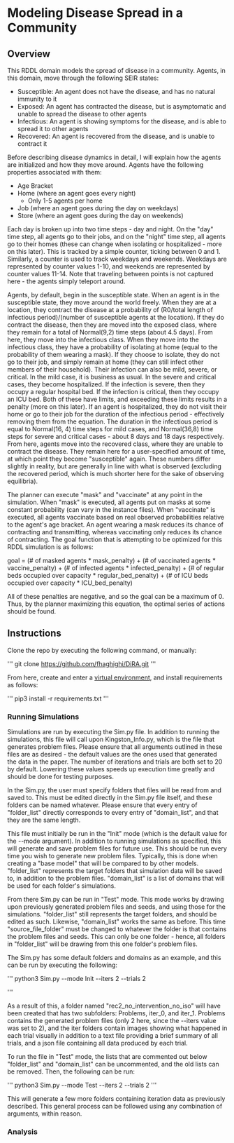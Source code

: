 # Modeling Disease Spread in a Community

## Overview

This RDDL domain models the spread of disease in a community. Agents, in this domain, move through the following SEIR states:

 - Susceptible: An agent does not have the disease, and has no natural immunity to it
 - Exposed: An agent has contracted the disease, but is asymptomatic and unable to spread the disease to other agents
 - Infectious: An agent is showing symptoms for the disease, and is able to spread it to other agents
 - Recovered: An agent is recovered from the disease, and is unable to contract it

Before describing disease dynamics in detail, I will explain how the agents are initialized and how they move around. Agents have the following properties associated with them:

 - Age Bracket
 - Home (where an agent goes every night)
	 - Only 1-5 agents per home
 - Job (where an agent goes during the day on weekdays)
 - Store (where an agent goes during the day on weekends)

Each day is broken up into two time steps - day and night. On the "day" time step, all agents go to their jobs, and on the "night" time step, all agents go to their homes (these can change when isolating or hospitalized - more on this later). This is tracked by a simple counter, ticking between 0 and 1. Similarly, a counter is used to track weekdays and weekends. Weekdays are represented by counter values 1-10, and weekends are represented by counter values 11-14. Note that traveling between points is not captured here - the agents simply teleport around.

Agents, by default, begin in the susceptible state. When an agent is in the susceptible state, they move around the world freely. When they are at a location, they contract the disease at a probability of (R0/total length of infectious period)/(number of susceptible agents at the location). If they do contract the disease, then they are moved into the exposed class, where they remain for a total of Normal(9,2) time steps (about 4.5 days). From here, they move into the infectious class. When they move into the infectious class, they have a probability of isolating at home (equal to the probability of them wearing a mask). If they choose to isolate, they do not go to their job, and simply remain at home (they can still infect other members of their household). Their infection can also be mild, severe, or critical. In the mild case, it is business as usual. In the severe and critical cases, they become hospitalized. If the infection is severe, then they occupy a regular hospital bed. If the infection is critical, then they occupy an ICU bed. Both of these have limits, and exceeding these limits results in a penalty (more on this later). If an agent is hospitalized, they do not visit their home or go to their job for the duration of the infectious period - effectively removing them from the equation. The duration in the infectious period is equal to Normal(16, 4) time steps for mild cases, and Normal(36,8) time steps for severe and critical cases - about 8 days and 18 days respectively. From here, agents move into the recovered class, where they are unable to contract the disease. They remain here for a user-specified amount of time, at which point they become "susceptible" again. These numbers differ slightly in reality, but are generally in line with what is observed (excluding the recovered period, which is much shorter here for the sake of observing equilibria). 

The planner can execute "mask" and "vaccinate" at any point in the simulation. When "mask" is executed, all agents put on masks at some constant probability (can vary in the instance files). When "vaccinate" is executed, all agents vaccinate based on real observed probabilities relative to the agent's age bracket. An agent wearing a mask reduces its chance of contracting and transmitting, whereas vaccinating only reduces its chance of contracting. The goal function that is attempting to be optimized for this RDDL simulation is as follows:

goal = (# of masked agents * mask_penalty) 
		   + (# of vaccinated agents * vaccine_penalty) 
          + (# of infected agents * infected_penalty)
          + (# of regular beds occupied over capacity * regular_bed_penalty)
          + (# of ICU beds occupied over capacity * ICU_bed_penalty)

All of these penalties are negative, and so the goal can be a maximum of 0. Thus, by the planner maximizing this equation, the optimal series of actions should be found.

## Instructions

Clone the repo by executing the following command, or manually:

'''
git clone https://github.com/fhaghighi/DiRA.git
'''

From here, create and enter a [virtual environment](https://docs.python.org/3/library/venv.html), and install requirements as follows:

'''
pip3 install -r requirements.txt
'''

### Running Simulations

Simulations are run by executing the Sim.py file. In addition to running the simulations, this file will call upon Kingston_Info.py, which is the file that generates problem files. Please ensure that all arguments outlined in these files are as desired - the default values are the ones used that generated the data in the paper. The number of iterations and trials are both set to 20 by default. Lowering these values speeds up execution time greatly and should be done for testing purposes.

In the Sim.py, the user must specify folders that files will be read from and saved to. This must be edited directly in the Sim.py file itself, and these folders can be named whatever. Please ensure that every entry of "folder_list" directly corresponds to every entry of "domain_list", and that they are the same length.

This file must initially be run in the "Init" mode (which is the default value for the --mode argument). In addition to running simulations as specified, this will generate and save problem files for future use. This should be run every time you wish to generate new problem files. Typically, this is done when creating a "base model" that will be compared to by other models. "folder_list" represents the target folders that simulation data will be saved to, in addition to the problem files. "domain_list" is a list of domains that will be used for each folder's simulations.

From there Sim.py can be run in "Test" mode. This mode works by drawing upon previously generated problem files and seeds, and using those for the simulations. "folder_list" still represents the target folders, and should be edited as such. Likewise, "domain_list" works the same as before. This time "source_file_folder" must be changed to whatever the folder is that contains the problem files and seeds. This can only be one folder - hence, all folders in "folder_list" will be drawing from this one folder's problem files.

The Sim.py has some default folders and domains as an example, and this can be run by executing the following:

'''
python3 Sim.py --mode Init --iters 2 --trials 2

'''

As a result of this, a folder named "rec2_no_intervention_no_iso" will have been created that has two subfolders: Problems, iter_0, and iter_1. Problems contains the generated problem files (only 2 here, since the --iters value was set to 2), and the iter folders contain images showing what happened in each trial visually in addition to a text file providing a brief summary of all trials, and a json file containing all data produced by each trial.

To run the file in "Test" mode, the lists that are commented out below "folder_list" and "domain_list" can be uncommented, and the old lists can be removed. Then, the following can be run:

'''
python3 Sim.py --mode Test --iters 2 --trials 2
'''

This will generate a few more folders containing iteration data as previously described. This general process can be followed using any combination of arguments, within reason.

### Analysis


